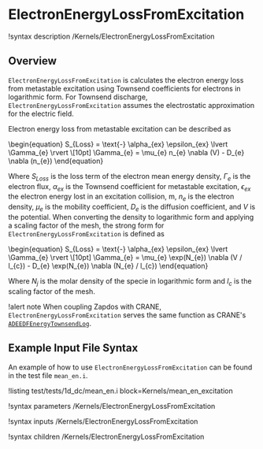 # ElectronEnergyLossFromExcitation


!syntax description /Kernels/ElectronEnergyLossFromExcitation

## Overview

`ElectronEnergyLossFromExcitation` is calculates the electron energy loss from metastable excitation using Townsend coefficients for electrons in logarithmic form. For Townsend discharge, `ElectronEnergyLossFromExcitation` assumes the electrostatic approximation for the electric field.

Electron energy loss from metastable excitation can be described as

\begin{equation}
S_{Loss} = \text{-} \alpha_{ex} \epsilon_{ex} \lvert \Gamma_{e} \rvert \\[10pt]
\Gamma_{e} = \mu_{e} n_{e} \nabla (V) - D_{e} \nabla (n_{e})
\end{equation}

Where $S_{Loss}$ is the loss term of the electron mean energy density, $\Gamma_{e}$ is the electron flux, $\alpha_{ex}$ is the Townsend coefficient for metastable excitation, $\epsilon_{ex}$ the electron energy lost in an excitation collision, m, $n_{e}$ is the electron density, $\mu_{e}$ is the mobility coefficient, $D_{e}$ is the diffusion coefficient, and $V$ is
the potential. When converting the density to logarithmic form and applying a scaling factor of the mesh, the strong form for `ElectronEnergyLossFromExcitation` is defined as

\begin{equation}
S_{Loss} = \text{-} \alpha_{ex} \epsilon_{ex} \lvert \Gamma_{e} \rvert \\[10pt]
\Gamma_{e} = \mu_{e} \exp(N_{e}) \nabla (V / l_{c}) - D_{e} \exp(N_{e}) \nabla (N_{e} / l_{c})
\end{equation}

Where $N_{j}$ is the molar density of the specie in logarithmic form and $l_{c}$ is the scaling factor of the mesh.

!alert note
When coupling Zapdos with CRANE, `ElectronEnergyLossFromExcitation` serves the same function as CRANE's [`ADEEDFEnergyTownsendLog`](/kernels/ADEEDFEnergyTownsendLog.md).

## Example Input File Syntax

An example of how to use `ElectronEnergyLossFromExcitation` can be found in the
test file `mean_en.i`.

!listing test/tests/1d_dc/mean_en.i block=Kernels/mean_en_excitation

!syntax parameters /Kernels/ElectronEnergyLossFromExcitation

!syntax inputs /Kernels/ElectronEnergyLossFromExcitation

!syntax children /Kernels/ElectronEnergyLossFromExcitation
